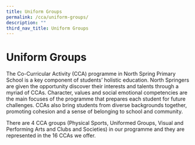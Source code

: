 ```yaml
---
title: Uniform Groups
permalink: /cca/uniform-groups/
description: ""
third_nav_title: Uniform Groups
---
```

Uniform Groups
==============

The Co-Curricular Activity (CCA) programme in North Spring Primary School is a key component of students’ holistic education. North Springers are given the opportunity discover their interests and talents through a myriad of CCAs. Character, values and social emotional competencies are the main focuses of the programme that prepares each student for future challenges. CCAs also bring students from diverse backgrounds together, promoting cohesion and a sense of belonging to school and community.

There are 4 CCA groups (Physical Sports, Uniformed Groups, Visual and Performing Arts and Clubs and Societies) in our programme and they are represented in the 16 CCAs we offer.
